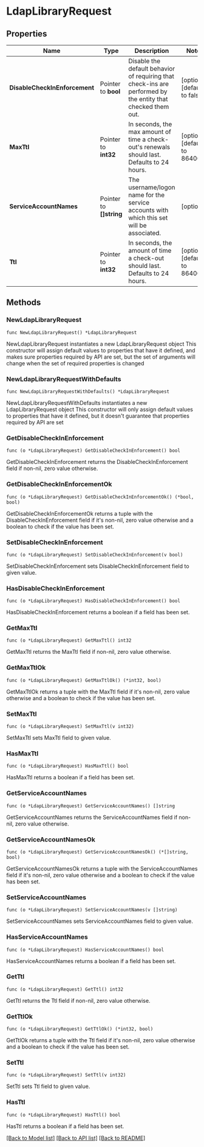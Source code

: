 # LdapLibraryRequest

## Properties

Name | Type | Description | Notes
------------ | ------------- | ------------- | -------------
**DisableCheckInEnforcement** | Pointer to **bool** | Disable the default behavior of requiring that check-ins are performed by the entity that checked them out. | [optional] [default to false]
**MaxTtl** | Pointer to **int32** | In seconds, the max amount of time a check-out&#39;s renewals should last. Defaults to 24 hours. | [optional] [default to 86400]
**ServiceAccountNames** | Pointer to **[]string** | The username/logon name for the service accounts with which this set will be associated. | [optional] 
**Ttl** | Pointer to **int32** | In seconds, the amount of time a check-out should last. Defaults to 24 hours. | [optional] [default to 86400]

## Methods

### NewLdapLibraryRequest

`func NewLdapLibraryRequest() *LdapLibraryRequest`

NewLdapLibraryRequest instantiates a new LdapLibraryRequest object
This constructor will assign default values to properties that have it defined,
and makes sure properties required by API are set, but the set of arguments
will change when the set of required properties is changed

### NewLdapLibraryRequestWithDefaults

`func NewLdapLibraryRequestWithDefaults() *LdapLibraryRequest`

NewLdapLibraryRequestWithDefaults instantiates a new LdapLibraryRequest object
This constructor will only assign default values to properties that have it defined,
but it doesn't guarantee that properties required by API are set

### GetDisableCheckInEnforcement

`func (o *LdapLibraryRequest) GetDisableCheckInEnforcement() bool`

GetDisableCheckInEnforcement returns the DisableCheckInEnforcement field if non-nil, zero value otherwise.

### GetDisableCheckInEnforcementOk

`func (o *LdapLibraryRequest) GetDisableCheckInEnforcementOk() (*bool, bool)`

GetDisableCheckInEnforcementOk returns a tuple with the DisableCheckInEnforcement field if it's non-nil, zero value otherwise
and a boolean to check if the value has been set.

### SetDisableCheckInEnforcement

`func (o *LdapLibraryRequest) SetDisableCheckInEnforcement(v bool)`

SetDisableCheckInEnforcement sets DisableCheckInEnforcement field to given value.

### HasDisableCheckInEnforcement

`func (o *LdapLibraryRequest) HasDisableCheckInEnforcement() bool`

HasDisableCheckInEnforcement returns a boolean if a field has been set.

### GetMaxTtl

`func (o *LdapLibraryRequest) GetMaxTtl() int32`

GetMaxTtl returns the MaxTtl field if non-nil, zero value otherwise.

### GetMaxTtlOk

`func (o *LdapLibraryRequest) GetMaxTtlOk() (*int32, bool)`

GetMaxTtlOk returns a tuple with the MaxTtl field if it's non-nil, zero value otherwise
and a boolean to check if the value has been set.

### SetMaxTtl

`func (o *LdapLibraryRequest) SetMaxTtl(v int32)`

SetMaxTtl sets MaxTtl field to given value.

### HasMaxTtl

`func (o *LdapLibraryRequest) HasMaxTtl() bool`

HasMaxTtl returns a boolean if a field has been set.

### GetServiceAccountNames

`func (o *LdapLibraryRequest) GetServiceAccountNames() []string`

GetServiceAccountNames returns the ServiceAccountNames field if non-nil, zero value otherwise.

### GetServiceAccountNamesOk

`func (o *LdapLibraryRequest) GetServiceAccountNamesOk() (*[]string, bool)`

GetServiceAccountNamesOk returns a tuple with the ServiceAccountNames field if it's non-nil, zero value otherwise
and a boolean to check if the value has been set.

### SetServiceAccountNames

`func (o *LdapLibraryRequest) SetServiceAccountNames(v []string)`

SetServiceAccountNames sets ServiceAccountNames field to given value.

### HasServiceAccountNames

`func (o *LdapLibraryRequest) HasServiceAccountNames() bool`

HasServiceAccountNames returns a boolean if a field has been set.

### GetTtl

`func (o *LdapLibraryRequest) GetTtl() int32`

GetTtl returns the Ttl field if non-nil, zero value otherwise.

### GetTtlOk

`func (o *LdapLibraryRequest) GetTtlOk() (*int32, bool)`

GetTtlOk returns a tuple with the Ttl field if it's non-nil, zero value otherwise
and a boolean to check if the value has been set.

### SetTtl

`func (o *LdapLibraryRequest) SetTtl(v int32)`

SetTtl sets Ttl field to given value.

### HasTtl

`func (o *LdapLibraryRequest) HasTtl() bool`

HasTtl returns a boolean if a field has been set.


[[Back to Model list]](../README.md#documentation-for-models) [[Back to API list]](../README.md#documentation-for-api-endpoints) [[Back to README]](../README.md)


